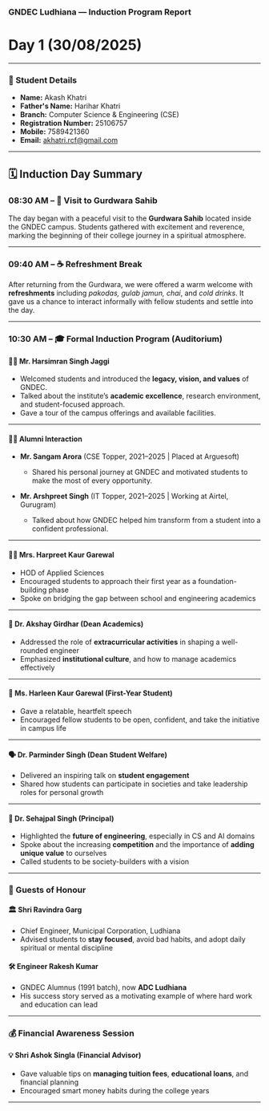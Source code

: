 ### GNDEC Ludhiana — Induction Program Report

# Day 1  (30/08/2025)

---

### 👤 Student Details

- **Name:** Akash Khatri  
- **Father's Name:** Harihar Khatri  
- **Branch:** Computer Science & Engineering (CSE)  
- **Registration Number:** 25106757  
- **Mobile:** 7589421360  
- **Email:** akhatri.rcf@gmail.com  

---

## 🗓️ Induction Day Summary

### 08:30 AM – 📿 Visit to Gurdwara Sahib  
The day began with a peaceful visit to the **Gurdwara Sahib** located inside the GNDEC campus. Students gathered with excitement and reverence, marking the beginning of their college journey in a spiritual atmosphere.

---

### 09:40 AM – ☕ Refreshment Break  
After returning from the Gurdwara, we were offered a warm welcome with **refreshments** including *pakodas, gulab jamun, chai*, and *cold drinks*. It gave us a chance to interact informally with fellow students and settle into the day.

---

### 10:30 AM – 🎓 Formal Induction Program (Auditorium)

#### 🧑‍🏫 **Mr. Harsimran Singh Jaggi**  
- Welcomed students and introduced the **legacy, vision, and values** of GNDEC.  
- Talked about the institute’s **academic excellence**, research environment, and student-focused approach.  
- Gave a tour of the campus offerings and available facilities.

---

#### 👨‍💻 **Alumni Interaction**  
- **Mr. Sangam Arora** (CSE Topper, 2021–2025 | Placed at Arguesoft)  
  - Shared his personal journey at GNDEC and motivated students to make the most of every opportunity.

- **Mr. Arshpreet Singh** (IT Topper, 2021–2025 | Working at Airtel, Gurugram)  
  - Talked about how GNDEC helped him transform from a student into a confident professional.

---

#### 👩‍🔬 **Mrs. Harpreet Kaur Garewal**  
- HOD of Applied Sciences  
- Encouraged students to approach their first year as a foundation-building phase  
- Spoke on bridging the gap between school and engineering academics

---

#### 🎯 **Dr. Akshay Girdhar (Dean Academics)**  
- Addressed the role of **extracurricular activities** in shaping a well-rounded engineer  
- Emphasized **institutional culture**, and how to manage academics effectively

---

#### 💬 **Ms. Harleen Kaur Garewal (First-Year Student)**  
- Gave a relatable, heartfelt speech  
- Encouraged fellow students to be open, confident, and take the initiative in campus life

---

#### 🗣️ **Dr. Parminder Singh (Dean Student Welfare)**  
- Delivered an inspiring talk on **student engagement**  
- Shared how students can participate in societies and take leadership roles for personal growth

---

#### 🧠 **Dr. Sehajpal Singh (Principal)**  
- Highlighted the **future of engineering**, especially in CS and AI domains  
- Spoke about the increasing **competition** and the importance of **adding unique value** to ourselves  
- Called students to be society-builders with a vision

---

### 👥 Guests of Honour

#### 🏛️ **Shri Ravindra Garg**  
- Chief Engineer, Municipal Corporation, Ludhiana  
- Advised students to **stay focused**, avoid bad habits, and adopt daily spiritual or mental discipline

#### 🛠️ **Engineer Rakesh Kumar**  
- GNDEC Alumnus (1991 batch), now **ADC Ludhiana**  
- His success story served as a motivating example of where hard work and education can lead

---

### 💰 Financial Awareness Session

#### 💡 **Shri Ashok Singla (Financial Advisor)**  
- Gave valuable tips on **managing tuition fees**, **educational loans**, and financial planning  
- Encouraged smart money habits during the college years

---